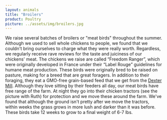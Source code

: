 ```yaml
---
layout: animals
title: "Broilers"
product: Poultry
picture: ../assets/img/broilers.jpg
---
```


We raise several batches of broilers or "meat birds" throughout the summer. Although we used to sell whole chickens to people, we found that we couldn't bring ourselves to charge what they were really worth. Regardless, we regularly receive rave reviews for the taste and juiciness of our chickens' meat.  The chickens we raise are called “Freedom Ranger”, which were originally developed in France under their “Label Rouge” guidelines for humane meat production.  These birds were originally bred to be raised on pasture, making for a breed that are great foragers. In addition to their foraging, they eat a GMO-free grain-based feed that we get from the <a href="http://dextermill.com">Dexter Mill</a>. Although they love sitting by their feeders all day, our meat birds have free range of the farm. At night they go into their chicken tractors (see the picture with Ruth) for protection and we move these around the farm. We've found that although the ground isn't pretty after we move the tractors, within weeks the grass grows in more lush and darker than it was before. These birds take 12 weeks to grow to a final weight of 6-7 lbs.
